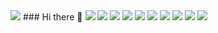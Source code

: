 <img src="https://capsule-render.vercel.app/api?type=wave&color=auto&height=300&section=header&text=capsule%20render&fontSize=90" />
### Hi there 👋



<!--
**Blossssom/Blossssom** is a ✨ _special_ ✨ repository because its `README.md` (this file) appears on your GitHub profile.

Here are some ideas to get you started:

- 🔭 I’m currently working on ...
- 🌱 I’m currently learning ...
- 👯 I’m looking to collaborate on ...
- 🤔 I’m looking for help with ...
- 💬 Ask me about ...
- 📫 How to reach me: ...
- 😄 Pronouns: ...
- ⚡ Fun fact: ...
-->

<img src="https://img.shields.io/badge/JavaScript-%23F7DF1E?style=flat-square&logo=JavaScript&logoColor=white" />
<img src="https://img.shields.io/badge/-React-%2361DAFB?style=flat-square&logoWidth=20&logo=React&logoColor=white" />
<img src="https://img.shields.io/badge/-HTML-%23E34F26?style=flat-square&logoWidth=20&logo=HTML5&logoColor=white" />
<img src="https://img.shields.io/badge/-CSS-%231572B6?style=flat-square&logoWidth=20&logo=CSS3&logoColor=white" />
<img src="https://img.shields.io/badge/-nodeJS-%23339933?style=flat-square&logoWidth=20&logo=Node.js&logoColor=white" />
<img src="https://img.shields.io/badge/-typeScript-%233178C6?style=flat-square&logoWidth=20&logo=TypeScript&logoColor=white" />
<img src="https://img.shields.io/badge/-Redux-%23764ABC?style=flat-square&logoWidth=20&logo=Redux&logoColor=white" />
<img src="https://img.shields.io/badge/-Github-%23181717?style=flat-square&logoWidth=20&logo=GitHub&logoColor=white" />
<img src="https://img.shields.io/badge/-Python-%233776AB?style=flat-square&logoWidth=20&logo=Python&logoColor=white" />
<img src="https://img.shields.io/badge/-Styled--Component-%23DB7093?style=flat-square&logoWidth=20&logo=styled-components&logoColor=white" />
